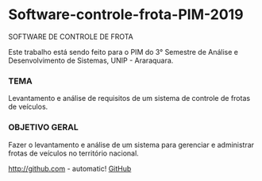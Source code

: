 # Software-controle-frota-PIM-2019
SOFTWARE DE CONTROLE DE FROTA

Este trabalho está sendo feito para o PIM do 3° Semestre de Análise e Desenvolvimento de Sistemas, UNIP - Araraquara.

### TEMA

Levantamento e análise de requisitos de um sistema de controle de frotas de veículos.

### OBJETIVO GERAL

Fazer o levantamento e análise de um sistema para gerenciar e administrar frotas de veículos no território nacional.

http://github.com - automatic!
[GitHub](http://github.com)
